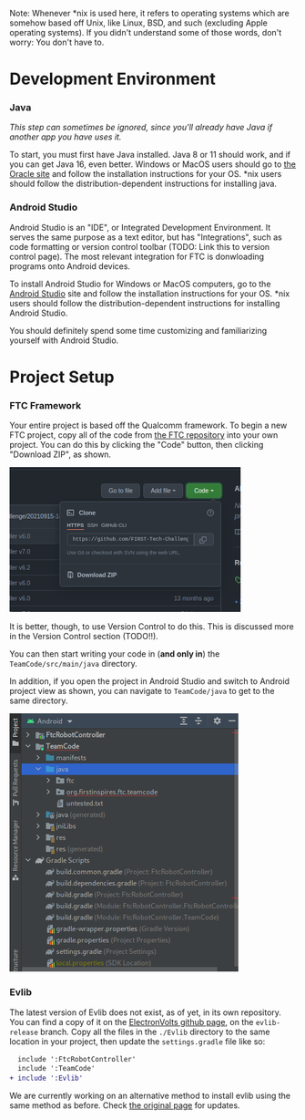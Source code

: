 Note: Whenever \*nix is used here, it refers to operating systems which are somehow based off Unix, like Linux, BSD, and such (excluding Apple operating systems). If you didn't understand some of those words, don't worry: You don't have to.

# Development Environment

### Java

*This step can sometimes be ignored, since you'll already have Java if another app you have uses it.*

To start, you must first have Java installed. Java 8 or 11 should work, and if you can get Java 16, even better. Windows or MacOS users should go to [the Oracle site](https://www.oracle.com/java/technologies/downloads/) and follow the installation instructions for your OS. \*nix users should follow the distribution-dependent instructions for installing java.

### Android Studio

Android Studio is an "IDE", or Integrated Development Environment. It serves the same purpose as a text editor, but has "Integrations", such as code formatting or version control toolbar (TODO: Link this to version control page). The most relevant integration for FTC is donwloading programs onto Android devices.

To install Android Studio for Windows or MacOS computers, go to the [Android Studio](https://developer.android.com/studio/) site and follow the installation instructions for your OS. \*nix users should follow the distribution-dependent instructions for installing Android Studio.

You should definitely spend some time customizing and familiarizing yourself with Android Studio.

# Project Setup

### FTC Framework

Your entire project is based off the Qualcomm framework. To begin a new FTC project, copy all of the code from [the FTC repository](https://github.com/FIRST-Tech-Challenge/FtcRobotController) into your own project. You can do this by clicking the "Code" button, then clicking "Download ZIP", as shown.

![Download from Github](./setup_github_download.png)

It is better, though, to use Version Control to do this. This is discussed more in the Version Control section (TODO!!).

You can then start writing your code in (**and only in**) the `TeamCode/src/main/java` directory.

In addition, if you open the project in Android Studio and switch to Android project view as shown, you can navigate to `TeamCode/java` to get to the same directory.

![Android project view](./setup_android_project_view.png)

### Evlib

The latest version of Evlib does not exist, as of yet, in its own repository. You can find a copy of it on the [ElectronVolts github page](https://github.com/ftc7393/FtcRobotController), on the `evlib-release` branch. Copy all the files in the `./Evlib` directory to the same location in your project, then update the `settings.gradle` file like so:
```diff
  include ':FtcRobotController'
  include ':TeamCode'
+ include ':Evlib'
```

We are currently working on an alternative method to install evlib using the same method as before. Check [the original page](../evlib/Importing-Into-Your-Project.md) for updates.
